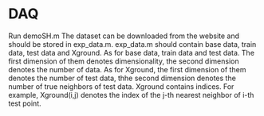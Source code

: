 # DAQ
Run demoSH.m
The dataset can be downloaded from the website and should be stored in exp_data.m.
exp_data.m should contain base data, train data, test data and Xground.
As for base data, train data and test data. The first dimension of them denotes dimensionality, the second dimension denotes the number of data.
As for Xground, the first dimension of them denotes the number of test data, thhe second dimension denotes the number of true neighbors of test data.
Xground contains indices. For example, Xground(i,j) denotes the index of the j-th nearest neighbor of i-th test point.
